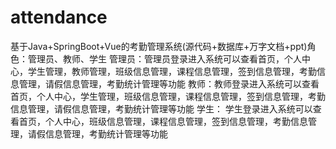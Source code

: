 # attendance
基于Java+SpringBoot+Vue的考勤管理系统(源代码+数据库+万字文档+ppt)角色：管理员、教师、学生  管理员：管理员登录进入系统可以查看首页，个人中心，学生管理，教师管理，班级信息管理，课程信息管理，签到信息管理，考勤信息管理，请假信息管理，考勤统计管理等功能  教师：教师登录进入系统可以查看首页，个人中心，学生管理，班级信息管理，课程信息管理，签到信息管理，考勤信息管理，请假信息管理，考勤统计管理等功能  学生： 学生登录进入系统可以查看首页，个人中心，班级信息管理，课程信息管理，签到信息管理，考勤信息管理，请假信息管理，考勤统计管理等功能
